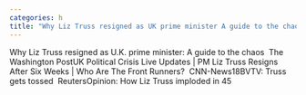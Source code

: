 ```yaml
---
categories: h
title: "Why Liz Truss resigned as UK prime minister A guide to the chaos  The Washington Post"
---
```

Why Liz Truss resigned as U.K. prime minister: A guide to the chaos&nbsp;&nbsp;The Washington PostUK Political Crisis Live Updates | PM Liz Truss Resigns After Six Weeks | Who Are The Front Runners?&nbsp;&nbsp;CNN-News18BVTV: Truss gets tossed&nbsp;&nbsp;ReutersOpinion: How Liz Truss imploded in 45 